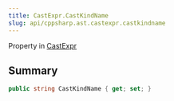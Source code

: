 ```yaml
---
title: CastExpr.CastKindName
slug: api/cppsharp.ast.castexpr.castkindname
---
```

Property in [CastExpr](/api/cppsharp/ast/castexpr)

## Summary



```csharp
public string CastKindName { get; set; }
```

